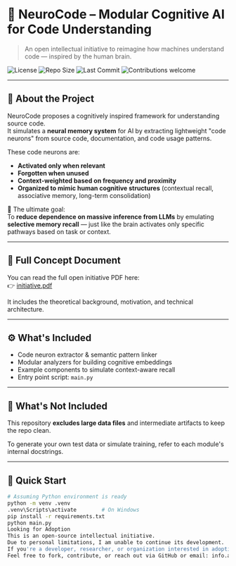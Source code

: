 # 🧠 NeuroCode – Modular Cognitive AI for Code Understanding

> An open intellectual initiative to reimagine how machines understand code — inspired by the human brain.

![License](https://img.shields.io/github/license/FalahMsi/neurocode)
![Repo Size](https://img.shields.io/github/repo-size/FalahMsi/neurocode)
![Last Commit](https://img.shields.io/github/last-commit/FalahMsi/neurocode)
![Contributions welcome](https://img.shields.io/badge/contributions-welcome-brightgreen.svg)

---

## 📘 About the Project

NeuroCode proposes a cognitively inspired framework for understanding source code.  
It simulates a **neural memory system** for AI by extracting lightweight "code neurons" from source code, documentation, and code usage patterns.

These code neurons are:

- **Activated only when relevant**
- **Forgotten when unused**
- **Context-weighted based on frequency and proximity**
- **Organized to mimic human cognitive structures** (contextual recall, associative memory, long-term consolidation)

🎯 The ultimate goal:  
To **reduce dependence on massive inference from LLMs** by emulating **selective memory recall** — just like the brain activates only specific pathways based on task or context.

---

## 📄 Full Concept Document

You can read the full open initiative PDF here:  
👉 [initiative.pdf](./initiative.pdf)

It includes the theoretical background, motivation, and technical architecture.

---

## ⚙️ What's Included

- Code neuron extractor & semantic pattern linker
- Modular analyzers for building cognitive embeddings
- Example components to simulate context-aware recall
- Entry point script: `main.py`

---

## 🚫 What's Not Included

This repository **excludes large data files** and intermediate artifacts to keep the repo clean.

To generate your own test data or simulate training, refer to each module's internal docstrings.

---

## 🚀 Quick Start

```bash
# Assuming Python environment is ready
python -m venv .venv
.venv\Scripts\activate        # On Windows
pip install -r requirements.txt
python main.py
Looking for Adoption
This is an open-source intellectual initiative.
Due to personal limitations, I am unable to continue its development.
If you're a developer, researcher, or organization interested in adopting or expanding this idea, you're welcome.
Feel free to fork, contribute, or reach out via GitHub or email: info.alharbi94@gmail.com
